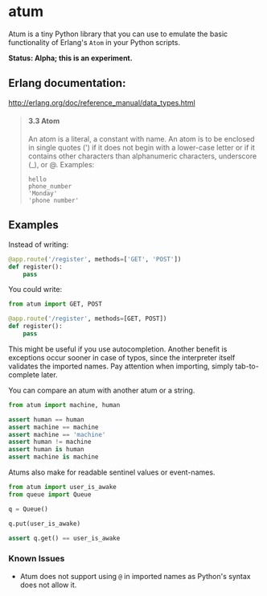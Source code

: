 # atum

Atum is a tiny Python library that you can use 
to emulate the basic functionality of Erlang's `Atom` 
in your Python scripts. 

**Status: Alpha; this is an experiment.**

## Erlang documentation:

http://erlang.org/doc/reference_manual/data_types.html

> #### 3.3  Atom
> An atom is a literal, a constant with name. An atom is to be enclosed in single quotes (') if it does not begin with a lower-case letter or if it contains other characters than alphanumeric characters, underscore (_), or @.
> Examples:
> ```
> hello
> phone_number
> 'Monday'
> 'phone number'
> ```


## Examples


Instead of writing:

```python
@app.route('/register', methods=['GET', 'POST'])
def register():
    pass
```

You could write:

```python
from atum import GET, POST

@app.route('/register', methods=[GET, POST])
def register():
    pass
```

This might be useful if you use autocompletion.
Another benefit is exceptions occur sooner in case of typos,
since the interpreter itself validates the imported names.
Pay attention when importing, simply tab-to-complete later.

You can compare an atum with another atum or a string.

```python
from atum import machine, human

assert human == human
assert machine == machine
assert machine == 'machine'
assert human != machine 
assert human is human
assert machine is machine
```

Atums also make for readable sentinel values or event-names.

```python
from atum import user_is_awake
from queue import Queue

q = Queue()

q.put(user_is_awake)

assert q.get() == user_is_awake
```

### Known Issues

- Atum does not support using `@` in imported names 
  as Python's syntax does not allow it. 